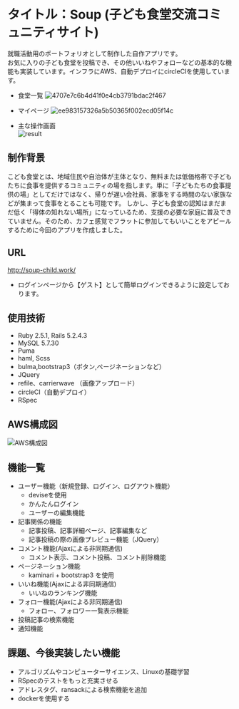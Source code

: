 # タイトル：Soup (子ども食堂交流コミュニティサイト)

就職活動用のポートフォリオとして制作した自作アプリです。<br />
お気に入りの子ども食堂を投稿でき、その他いいねやフォローなどの基本的な機能も実装しています。インフラにAWS、自動デプロイにcircleCIを使用しています。

- 食堂一覧
![4707e7c6b4d41f0e4cb3791bdac2f467](https://user-images.githubusercontent.com/55951319/83965593-ab21f180-a8ef-11ea-8027-ec4902c3fbfe.png)

- マイページ
![ee983157326a5b50365f002ecd05f14c](https://user-images.githubusercontent.com/55951319/83965657-1f5c9500-a8f0-11ea-873f-92f2cef905d1.png)

- 主な操作画面  
![result](https://user-images.githubusercontent.com/55951319/83966327-8aa86600-a8f4-11ea-8395-b1191344a250.gif)

## 制作背景

こども食堂とは、地域住民や自治体が主体となり、無料または低価格帯で子どもたちに食事を提供するコミュニティの場を指します。単に「子どもたちの食事提供の場」としてだけではなく、帰りが遅い会社員、家事をする時間のない家族などが集まって食事をとることも可能です。
しかし、子ども食堂の認知はまだまだ低く「得体の知れない場所」になっているため、支援の必要な家庭に普及できていません。そのため、カフェ感覚でフラットに参加してもいいことをアピールするために今回のアプリを作成しました。

## URL
http://soup-child.work/

* ログインページから【ゲスト】として簡単ログインできるように設定しております。

## 使用技術
* Ruby 2.5.1, Rails 5.2.4.3
* MySQL 5.7.30
* Puma
* haml, Scss
* bulma,bootstrap3（ボタン,ページネーションなど）
* JQuery
* refile、carrierwave （画像アップロード）
* circleCI（自動デプロイ）
* RSpec

## AWS構成図
![AWS構成図](https://user-images.githubusercontent.com/55951319/85269591-10124580-b4b3-11ea-8ae8-0e6f19a12735.png)

## 機能一覧
- ユーザー機能（新規登録、ログイン、ログアウト機能）
  - deviseを使用
  - かんたんログイン
  - ユーザーの編集機能
- 記事関係の機能
  - 記事投稿、記事詳細ページ、記事編集など
  - 記事投稿の際の画像プレビュー機能（JQuery）
- コメント機能(Ajaxによる非同期通信)
  - コメント表示、コメント投稿、コメント削除機能
- ページネーション機能
  - kaminari + bootstrap3 を使用
- いいね機能(Ajaxによる非同期通信)
  - いいねのランキング機能
- フォロー機能(Ajaxによる非同期通信)
  - フォロー、フォロワー一覧表示機能
- 投稿記事の検索機能
- 通知機能

## 課題、今後実装したい機能
* アルゴリズムやコンピューターサイエンス、Linuxの基礎学習
* RSpecのテストをもっと充実させる
* アドレスタグ、ransackによる検索機能を追加
* dockerを使用する
